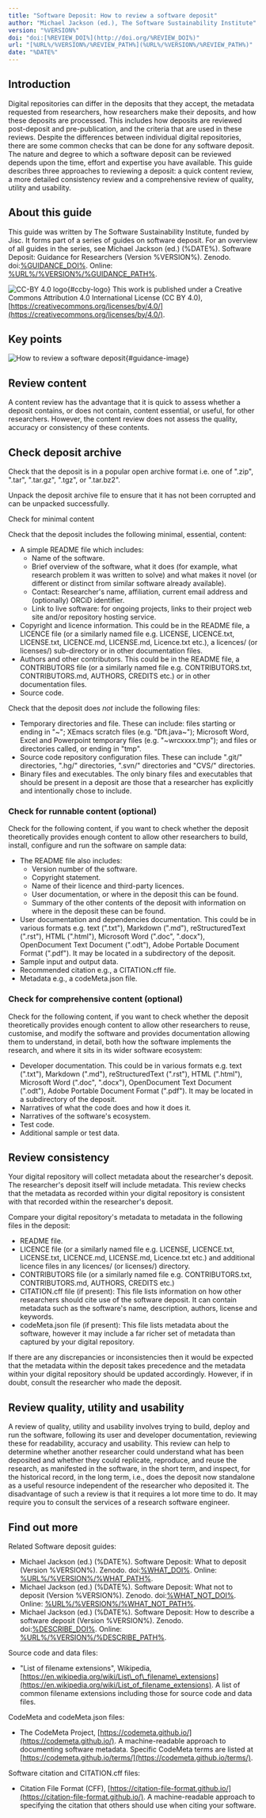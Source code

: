 ```yaml
---
title: "Software Deposit: How to review a software deposit"
author: "Michael Jackson (ed.), The Software Sustainability Institute"
version: "%VERSION%"
doi: "doi:[%REVIEW_DOI%](http://doi.org/%REVIEW_DOI%)"
url: "[%URL%/%VERSION%/%REVIEW_PATH%](%URL%/%VERSION%/%REVIEW_PATH%)"
date: "%DATE%"
---
```


## Introduction

Digital repositories can differ in the deposits that they accept, the metadata requested from researchers, how researchers make their deposits, and how these deposits are processed. This includes how deposits are reviewed post-deposit and pre-publication, and the criteria that are used in these reviews. Despite the differences between individual digital repositories, there are some common checks that can be done for any software deposit. The nature and degree to which a software deposit can be reviewed depends upon the time, effort and expertise you have available. This guide describes three approaches to reviewing a deposit: a quick content review, a more detailed consistency review and a comprehensive review of quality, utility and usability.

## About this guide

This guide was written by The Software Sustainability Institute, funded by Jisc. It forms part of a series of guides on software deposit. For an overview of all guides in the series, see Michael Jackson (ed.) (%DATE%). Software Deposit: Guidance for Researchers (Version %VERSION%). Zenodo. doi:[%GUIDANCE_DOI%](http://doi.org/%GUIDANCE_DOI%). Online: [%URL%/%VERSION%/%GUIDANCE_PATH%](%URL%/%VERSION%/%GUIDANCE_PATH%).

![CC-BY 4.0 logo](./images/cc-by.png){#ccby-logo} This work is published under a Creative Commons Attribution 4.0 International License (CC BY 4.0), [https://creativecommons.org/licenses/by/4.0/](https://creativecommons.org/licenses/by/4.0/).

## Key points

![How to review a software deposit](./images/HowToReviewSoftwareDeposit.png){#guidance-image}

## Review content

A content review has the advantage that it is quick to assess whether a deposit contains, or does not contain, content essential, or useful, for other researchers. However, the content review does not assess the quality, accuracy or consistency of these contents.

## Check deposit archive

Check that the deposit is in a popular open archive format i.e. one of ".zip", ".tar", ".tar.gz", ".tgz", or ".tar.bz2".

Unpack the deposit archive file to ensure that it has not been corrupted and can be unpacked successfully.

Check for minimal content

Check that the deposit includes the following minimal, essential, content:

* A simple README file which includes:
  - Name of the software.
  - Brief overview of the software, what it does (for example, what research problem it was written to solve) and what makes it novel (or different or distinct from similar software already available).
  - Contact: Researcher's name, affiliation, current email address and (optionally) ORCiD identifier.
  - Link to live software: for ongoing projects, links to their project web site and/or repository hosting service.
* Copyright and licence information. This could be in the README file, a LICENCE file (or a similarly named file e.g. LICENSE, LICENCE.txt, LICENSE.txt, LICENCE.md, LICENSE.md, Licence.txt etc.), a licences/ (or licenses/) sub-directory or in other documentation files.
* Authors and other contributors. This could be in the README file, a CONTRIBUTORS file (or a similarly named file e.g. CONTRIBUTORS.txt, CONTRIBUTORS.md, AUTHORS, CREDITS etc.) or in other documentation files.
* Source code.

Check that the deposit does _not_ include the following files:

* Temporary directories and file. These can include: files starting or ending in "~"; XEmacs scratch files (e.g. "Dft.java~"); Microsoft Word, Excel and Powerpoint temporary files (e.g. "~wrcxxxx.tmp"); and files or directories called, or ending in "tmp".
* Source code repository configuration files. These can include ".git/" directories, ".hg/" directories, ".svn/" directories and "CVS/" directories.
* Binary files and executables. The only binary files and executables that should be present in a deposit are those that a researcher has explicitly and intentionally chose to include.

### Check for runnable content (optional)

Check for the following content, if you want to check whether the deposit theoretically provides enough content to allow other researchers to build, install, configure and run the software on sample data:

* The README file also includes:
  - Version number of the software.
  - Copyright statement.
  - Name of their licence and third-party licences.
  - User documentation, or where in the deposit this can be found.
  - Summary of the other contents of the deposit with information on where in the deposit these can be found.
* User documentation and dependencies documentation. This could be in various formats e.g. text (".txt"), Markdown (".md"), reStructuredText (".rst"), HTML (".html"), Microsoft Word (".doc", ".docx"), OpenDocument Text Document (".odt"), Adobe Portable Document Format (".pdf"). It may be located in a subdirectory of the deposit.
* Sample input and output data.
* Recommended citation e.g., a CITATION.cff file.
* Metadata e.g., a codeMeta.json file.

### Check for comprehensive content (optional)

Check for the following content, if you want to check whether the deposit theoretically provides enough content to allow other researchers to reuse, customise, and modify the software and provides documentation allowing them to understand, in detail, both how the software implements the research, and where it sits in its wider software ecosystem:

* Developer documentation. This could be in various formats e.g. text (".txt"), Markdown (".md"), reStructuredText (".rst"), HTML (".html"), Microsoft Word (".doc", ".docx"), OpenDocument Text Document (".odt"), Adobe Portable Document Format (".pdf"). It may be located in a subdirectory of the deposit.
* Narratives of what the code does and how it does it.
* Narratives of the software's ecosystem.
* Test code.
* Additional sample or test data.

## Review consistency

Your digital repository will collect metadata about the researcher's deposit. The researcher's deposit itself will include metadata. This review checks that the metadata as recorded within your digital repository is consistent with that recorded within the researcher's deposit.

Compare your digital repository's metadata to metadata in the following files in the deposit:

* README file.
* LICENCE file (or a similarly named file e.g. LICENSE, LICENCE.txt, LICENSE.txt, LICENCE.md, LICENSE.md, Licence.txt etc.) and additional licence files in any licences/ (or licenses/) directory.
* CONTRIBUTORS file (or a similarly named file e.g. CONTRIBUTORS.txt, CONTRIBUTORS.md, AUTHORS, CREDITS etc.)
* CITATION.cff file (if present): This file lists information on how other researchers should cite use of the software deposit. It can contain metadata such as the software's name, description, authors, license and keywords.
* codeMeta.json file (if present): This file lists metadata about the software, however it may include a far richer set of metadata than captured by your digital repository.

If there are any discrepancies or inconsistencies then it would be expected that the metadata within the deposit takes precedence and the metadata within your digital repository should be updated accordingly. However, if in doubt, consult the researcher who made the deposit.

## Review quality, utility and usability

A review of quality, utility and usability involves trying to build, deploy and run the software, following its user and developer documentation, reviewing these for readability, accuracy and usability. This review can help to determine whether another researcher could understand what has been deposited and whether they could replicate, reproduce, and reuse the research, as manifested in the software, in the short term, and inspect, for the historical record, in the long term, i.e., does the deposit now standalone as a useful resource independent of the researcher who deposited it. The disadvantage of such a review is that it requires a lot more time to do. It may require you to consult the services of a research software engineer.

## Find out more

Related Software deposit guides:

* Michael Jackson (ed.) (%DATE%). Software Deposit: What to deposit (Version %VERSION%). Zenodo. doi:[%WHAT_DOI%](http://doi.org/%WHAT_DOI%). Online: [%URL%/%VERSION%/%WHAT_PATH%](%URL%/%VERSION%/%WHAT_PATH%).
* Michael Jackson (ed.) (%DATE%). Software Deposit: What not to deposit (Version %VERSION%). Zenodo. doi:[%WHAT_NOT_DOI%](http://doi.org/%WHAT_NOT_DOI%). Online: [%URL%/%VERSION%/%WHAT_NOT_PATH%](%URL%/%VERSION%/%WHAT_NOT_PATH%).
* Michael Jackson (ed.) (%DATE%). Software Deposit: How to describe a software deposit (Version %VERSION%). Zenodo. doi:[%DESCRIBE_DOI%](http://doi.org/%DESCRIBE_DOI%). Online: [%URL%/%VERSION%/%DESCRIBE_PATH%](%URL%/%VERSION%/%DESCRIBE_PATH%).

Source code and data files:

* "List of filename extensions", Wikipedia, [https://en.wikipedia.org/wiki/List\_of\_filename\_extensions](https://en.wikipedia.org/wiki/List_of_filename_extensions). A list of common filename extensions including those for source code and data files.

CodeMeta and codeMeta.json files:

* The CodeMeta Project, [https://codemeta.github.io/](https://codemeta.github.io/). A machine-readable approach to documenting software metadata. Specific CodeMeta terms are listed at [https://codemeta.github.io/terms/](https://codemeta.github.io/terms/).

Software citation and CITATION.cff files:

* Citation File Format (CFF), [https://citation-file-format.github.io/](https://citation-file-format.github.io/). A machine-readable approach to specifying the citation that others should use when citing your software.
